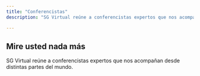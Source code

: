 ```yaml
---
title: "Conferencistas"
description: "SG Virtual reúne a conferencistas expertos que nos acompañan desde distintas partes del mundo."

---
```


## Mire usted nada más

SG Virtual reúne a conferencistas expertos que nos acompañan desde distintas partes del mundo.